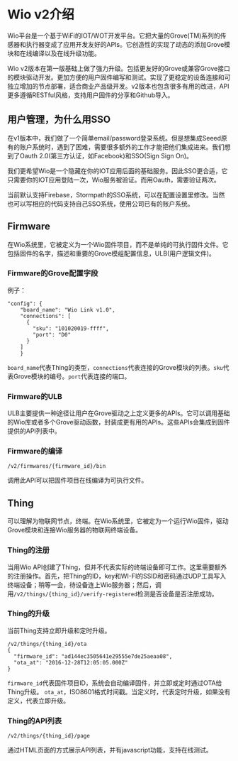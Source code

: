 # Wio v2介绍
Wio平台是一个基于WiFi的IOT/WOT开发平台。它把大量的Grove(TM)系列的传感器和执行器变成了应用开发友好的APIs。它创造性的实现了动态的添加Grove模块和在线编译以及在线升级功能。

Wio v2版本在第一版基础上做了强力升级。包括更友好的Grove或兼容Grove接口的模块驱动开发。更加方便的用户固件编写和测试。实现了更稳定的设备连接和可独立增加的节点部署，适合商业产品级开发。v2版本也包含很多有用的改进，API更多遵循RESTful风格，支持用户固件的分享和Github导入。

## 用户管理，为什么用SSO
在v1版本中，我们做了一个简单email/password登录系统。但是想集成Seeed原有的账户系统时，遇到了困难，需要很多额外的工作才能把他们集成进来。我们想到了Oauth 2.0(第三方认证，如Facebook)和SSO(Sign Sign On)。

我们更希望Wio是一个隐藏在你的IOT应用后面的基础服务。因此SSO更合适，它只需要你的IOT应用登陆一次，Wio服务被验证。而用Oauth，需要验证两次。

当前默认支持Firebase，Stormpath的SSO系统，可以在配置设置里修改。当然也可以写相应的代码支持自己SSO系统，使用公司已有的账户系统。

## Firmware
在Wio系统里，它被定义为一个Wio固件项目，而不是单纯的可执行固件文件。它包括固件的名字，描述和重要的Grove模组配置信息，ULB(用户逻辑文件)。

### Firmware的Grove配置字段
例子：
```
"config": {
    "board_name": "Wio Link v1.0",
    "connections": [
      {
        "sku": "101020019-ffff",
        "port": "D0"
      }
    ]
    }
```
`board_name`代表Thing的类型，`connections`代表连接的Grove模块的列表。`sku`代表Grove模块的编号。`port`代表连接的端口。

### Firmware的ULB
ULB主要提供一种途径让用户在Grove驱动之上定义更多的APIs。它可以调用基础的Wio库或者多个Grove驱动函数，封装成更有用的APIs。这些APIs会集成到固件提供的API列表中。

### Firmware的编译
```
/v2/firmwares/{firmware_id}/bin
```
调用此API可以把固件项目在线编译为可执行文件。

## Thing
可以理解为物联网节点，终端。在Wio系统里，它被定为一个运行Wio固件，驱动Grove模块和连接Wio服务器的物联网终端设备。

### Thing的注册
当用Wio API创建了Thing，但并不代表实际的终端设备即可工作。这里需要额外的注册操作。首先，把Thing的ID，key和WI-FI的SSID和密码通过UDP工具写入终端设备；稍等一会，待设备连上Wio服务器；然后，调用`/v2/things/{thing_id}/verify-registered`检测是否设备是否注册成功。

### Thing的升级
当前Thing支持立即升级和定时升级。
```
/v2/things/{thing_id}/ota
{
  "firmware_id": "ad144ec3505641e29555e7de25aeaa08",
  "ota_at": "2016-12-28T12:05:05.000Z"
}
```
`firmware_id`代表固件项目ID，系统会自动编译固件，并立即或定时通过OTA给Thing升级。
`ota_at`，ISO8601格式时间戳。当定义时，代表定时升级，如果没有定义，代表立即升级。

### Thing的API列表
```
/v2/things/{thing_id}/page
```
通过HTML页面的方式展示API列表，并有javascript功能，支持在线测试。
